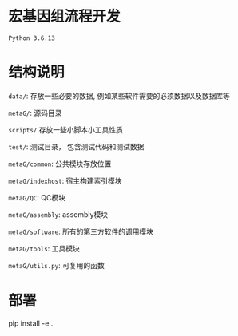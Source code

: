 # 宏基因组流程开发

```
Python 3.6.13
```

# 结构说明

`data/`: 存放一些必要的数据, 例如某些软件需要的必须数据以及数据库等

`metaG/`: 源码目录

`scripts/` 存放一些小脚本小工具性质

`test/`: 测试目录， 包含测试代码和测试数据

`metaG/common`: 公共模块存放位置

`metaG/indexhost`: 宿主构建索引模块

`metaG/QC`: QC模块

`metaG/assembly`: assembly模块

`metaG/software`: 所有的第三方软件的调用模块

`metaG/tools`: 工具模块

`metaG/utils.py`: 可复用的函数

# 部署
pip install -e .